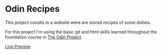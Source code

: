 # Odin Recipes

This project consits in a website were are stored recipes of some dishes.

For this project I'm using the basic git and html skills learned throughout the foundation course
in [The Odin Project](https://www.theodinproject.com/about).

[Live Preview](https://ethos070.github.io/odin-recipes/)
